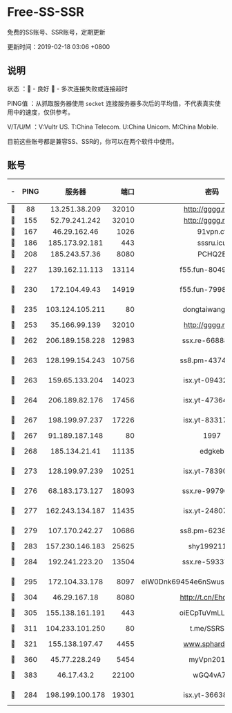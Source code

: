 # Free-SS-SSR

免费的SS账号、SSR账号，定期更新

更新时间：2019-02-18 03:06 +0800

## 说明

状态     ：🙂 - 良好 🙁 - 多次连接失败或连接超时

PING值   ：从抓取服务器使用 `socket` 连接服务器多次后的平均值，不代表真实使用中的速度，仅供参考。

V/T/U/M  ：V:Vultr US. T:China Telecom. U:China Unicom. M:China Mobile.

目前这些账号都是兼容SS、SSR的，你可以在两个软件中使用。

## 账号

|-|PING|服务器|端口|密码|加密方式|区域|V/T/U/M|
|:----:|:----:|:-----:|-----:|:----:|:----:|:----:|:----:|
|🙂|88|13.251.38.209|32010|http://gggg.rocks|chacha20|SG|8↑/9↑/10↑/8↑|
|🙂|155|52.79.241.242|32010|http://gggg.rocks|chacha20|KR|10↑/10↑/10↑/10↑|
|🙂|167|46.29.162.46|1026|91vpn.cf|rc4-md5|RU|10↑/10↑/10↑/10↑|
|🙂|186|185.173.92.181|443|sssru.icu|rc4-md5|RU|10↑/10↑/10↑/9↑|
|🙂|208|185.243.57.36|8080|PCHQ2E|rc4-md5|US|10↑/10↑/10↑/10↑|
|🙂|227|139.162.11.113|13114|f55.fun-80490883|aes-256-cfb|SG|10↑/10↑/10↑/10↑|
|🙂|230|172.104.49.43|14919|f55.fun-79987734|aes-256-cfb|SG|10↑/10↑/10↑/10↑|
|🙂|235|103.124.105.211|80|dongtaiwang.com|aes-256-cfb|US|10↑/10↑/10↑/10↑|
|🙂|253|35.166.99.139|32010|http://gggg.rocks|chacha20|US|9↑/9↓/9↑/9↓|
|🙂|262|206.189.158.228|12983|ssx.re-66888267|aes-256-cfb|SG|10↑/10↑/10↑/10↑|
|🙂|263|128.199.154.243|10756|ss8.pm-43747025|aes-256-cfb|SG|10↑/10↑/10↑/10↑|
|🙂|263|159.65.133.204|14023|isx.yt-09432950|aes-256-cfb|SG|10↑/10↑/10↑/10↑|
|🙂|264|206.189.82.176|17456|isx.yt-47364283|aes-256-cfb|SG|10↑/10↑/10↑/10↑|
|🙂|267|198.199.97.237|17226|isx.yt-83317505|aes-256-cfb|US|10↑/10↑/10↑/10↑|
|🙂|267|91.189.187.148|80|1997|chacha20|US|10↑/10↑/10↑/10↑|
|🙂|268|185.134.21.41|11135|edgkeb|aes-256-cfb|GB|10↑/10↑/10↑/10↑|
|🙂|273|128.199.97.239|10251|isx.yt-78390811|aes-256-cfb|SG|10↑/10↑/10↑/10↑|
|🙂|276|68.183.173.127|18093|ssx.re-99796955|aes-256-cfb|US|10↑/10↑/10↑/10↑|
|🙂|277|162.243.134.187|11435|isx.yt-24807418|aes-256-cfb|US|10↑/10↑/10↑/10↑|
|🙂|279|107.170.242.27|10686|ss8.pm-62386550|aes-256-cfb|US|10↑/10↑/10↑/10↑|
|🙂|283|157.230.146.183|25625|shy19921124|rc4-md5|US|10↑/10↑/10↑/10↑|
|🙂|284|192.241.223.20|13504|ssx.re-59337891|aes-256-cfb|US|10↑/10↑/10↑/10↑|
|🙂|295|172.104.33.178|8097|eIW0Dnk69454e6nSwuspv9DmS201tQ0D|aes-256-cfb|SG|10↑/10↑/10↑/10↑|
|🙂|304|46.29.167.18|8080|http://t.cn/EhdmTxe|rc4-md5|RU|10↑/10↑/10↑/10↑|
|🙂|305|155.138.161.191|443|oiECpTuVmLLxk4Ts|aes-256-cfb|US|9↑/10↑/10↑/10↑|
|🙂|311|104.233.101.250|80|t.me/SSRSUB|rc4-md5|CA|10↑/10↑/10↑/10↑|
|🙂|321|155.138.197.47|4455|www.sphard.com|aes-256-cfb|US|10↑/10↑/10↑/10↑|
|🙂|360|45.77.228.249|5454|myVpn2019[]|rc4-md5|GB|10↑/10↑/10↑/10↑|
|🙂|383|46.17.43.2|22100|wGQ4vA7D|aes-256-gcm|RU|9↑/10↑/10↑/10↑|
|🙂|284|198.199.100.178|19301|isx.yt-36638945|aes-256-cfb|US|10↑/10↑/10↑/10↑|
